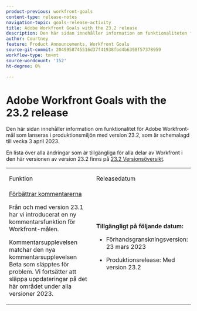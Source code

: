 ```yaml
---
product-previous: workfront-goals
content-type: release-notes
navigation-topic: goals-release-activity
title: Adobe Workfront Goals with the 23.2 release
description: Den här sidan innehåller information om funktionaliteten för Adobe Workfront Goals i den nya Adobe Workfront-upplevelsen som släpps till produktionsmiljön i version 23.2.
author: Courtney
feature: Product Announcements, Workfront Goals
source-git-commit: 2049958745516d37f41938fbd4b6398f57378959
workflow-type: tm+mt
source-wordcount: '152'
ht-degree: 0%

---
```


# Adobe Workfront Goals with the 23.2 release

Den här sidan innehåller information om funktionalitet för Adobe Workfront-mål som lanseras i produktionsmiljön med version 23.2, som är schemalagd till vecka 3 april 2023.

En lista över alla ändringar som är tillgängliga för alla delar av Workfront i den här versionen av version 23.2 finns på [23.2 Versionsöversikt](/help/quicksilver/product-announcements/product-releases/23.2-release-activity/23-2-release-overview.md).

<table>
            <col style="width: 50%;" />
            <col style="width: 50%;" />
            <tbody>
                <tr>
                    <td>
                        <p><span class="bold">Funktion</span>
                        </p>
                    </td>
                    <td>
                        <p><span class="bold">Releasedatum</span>
                        </p>
                    </td>
                </tr>
                <tr>
                    <td>
                        <a href="/help/quicksilver/product-announcements/product-releases/goals-release-activity/goals-23-2-release/goals-march.md">Förbättrar kommentarerna</a></p>
                        <p>Från och med version 23.1 har vi introducerat en ny kommentarsfunktion för Workfront-målen.</p>
                        <p>Kommentarsupplevelsen matchar den nya kommentarsupplevelsen Beta som släpptes för problem. Vi fortsätter att släppa uppdateringar på det här området under alla versioner 2023. </p>
                    </td>
                    <td><p><b>Tillgängligt på följande datum:</b></p>
                     <p>
                        </p>
                        <ul>
                            <li>
                                <p>Förhandsgranskningsversion: 23 mars 2023<br /></p>
                            </li>
                            <li>
                                <p>Produktionsrelease: Med version 23.2</p>
                            </li>
                        </ul>
                    </td>
                </tr>
            </tbody>
        </table>